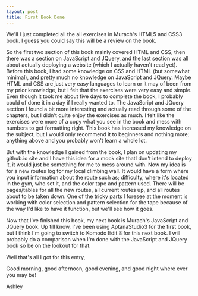 ```yaml
---
layout: post
title: First Book Done
---
```


We'll I just completed all the all exercises in Murach's HTML5 and CSS3 book. I guess you could say this will be a review on the book.

So the first two section of this book mainly covered HTML and CSS, then there was a section on JavaScript and JQuery, and the last section was all about actually deploying a website (which I actually haven't read yet). Before this book, I had some knowledge on CSS and HTML (but somewhat minimal), and pretty much no knowledge on JavaScript and JQuery. Maybe HTML and CSS are just very easy languages to learn or it may of been from my prior knowledge, but I felt that the exercises were very easy and simple. Even though it took me about five days to complete the book, I probably could of done it in a day if I really wanted to. The JavaScript and JQuery section I found a bit more interesting and actually read through some of the chapters, but I didn't quite enjoy the exercises as much. I felt like the exercises were more of a copy what you see in the book and mess with numbers to get formatting right. This book has increased my knowledge on the subject, but I would only recommend it to beginners and nothing more; anything above and you probably won't learn a whole lot.

But with the knowledge I gained from the book, I plan on updating my github.io site and I have this idea for a mock site thatI don't intend to deploy it, it would just be something for me to mess around with. Now my idea is for a new routes log for my local climbing wall. It would have a form where you input information about the route such as; difficulty, where it's located in the gym, who set it, and the color tape and pattern used. There will be pages/tables for all the new routes, all current routes up, and all routes about to be taken down. One of the tricky parts I foresee at the moment is working with color selection and pattern selection for the tape because of the way I'd like to have it function, but we'll see how it goes.

Now that I've finished this book, my next book is Murach's JavaScript and JQuery book. Up till know, I've been using AptanaStudio3 for the first book, but I think I'm going to switch to Komodo Edit 8 for this next book. I will probably do a comparison when I'm done with the JavaScript and JQuery book so be on the lookout for that.

Well that's all I got for this entry,

Good morning, good afternoon, good evening, and good night where ever you may be!

Ashley